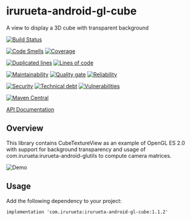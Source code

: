 # irurueta-android-gl-cube
A view to display a 3D cube with transparent background

[![Build Status](https://github.com/albertoirurueta/irurueta-android-gl-cube/actions/workflows/main.yml/badge.svg)](https://github.com/albertoirurueta/irurueta-android-gl-cube/actions)

[![Code Smells](https://sonarcloud.io/api/project_badges/measure?project=albertoirurueta_irurueta-android-gl-cube&metric=code_smells)](https://sonarcloud.io/dashboard?id=albertoirurueta_irurueta-android-gl-cube)
[![Coverage](https://sonarcloud.io/api/project_badges/measure?project=albertoirurueta_irurueta-android-gl-cube&metric=coverage)](https://sonarcloud.io/dashboard?id=albertoirurueta_irurueta-android-gl-cube)

[![Duplicated lines](https://sonarcloud.io/api/project_badges/measure?project=albertoirurueta_irurueta-android-gl-cube&metric=duplicated_lines_density)](https://sonarcloud.io/dashboard?id=albertoirurueta_irurueta-android-gl-cube)
[![Lines of code](https://sonarcloud.io/api/project_badges/measure?project=albertoirurueta_irurueta-android-gl-cube&metric=ncloc)](https://sonarcloud.io/dashboard?id=albertoirurueta_irurueta-android-gl-cube)

[![Maintainability](https://sonarcloud.io/api/project_badges/measure?project=albertoirurueta_irurueta-android-gl-cube&metric=sqale_rating)](https://sonarcloud.io/dashboard?id=albertoirurueta_irurueta-android-gl-cube)
[![Quality gate](https://sonarcloud.io/api/project_badges/measure?project=albertoirurueta_irurueta-android-gl-cube&metric=alert_status)](https://sonarcloud.io/dashboard?id=albertoirurueta_irurueta-android-gl-cube)
[![Reliability](https://sonarcloud.io/api/project_badges/measure?project=albertoirurueta_irurueta-android-gl-cube&metric=reliability_rating)](https://sonarcloud.io/dashboard?id=albertoirurueta_irurueta-android-gl-cube)

[![Security](https://sonarcloud.io/api/project_badges/measure?project=albertoirurueta_irurueta-android-gl-cube&metric=security_rating)](https://sonarcloud.io/dashboard?id=albertoirurueta_irurueta-android-gl-cube)
[![Technical debt](https://sonarcloud.io/api/project_badges/measure?project=albertoirurueta_irurueta-android-gl-cube&metric=sqale_index)](https://sonarcloud.io/dashboard?id=albertoirurueta_irurueta-android-gl-cube)
[![Vulnerabilities](https://sonarcloud.io/api/project_badges/measure?project=albertoirurueta_irurueta-android-gl-cube&metric=vulnerabilities)](https://sonarcloud.io/dashboard?id=albertoirurueta_irurueta-android-gl-cube)

[![Maven Central](https://maven-badges.herokuapp.com/maven-central/com.irurueta/irurueta-android-gl-cube/badge.svg)](https://search.maven.org/artifact/com.irurueta/irurueta-android-gl-cube/1.0.0/aar)

[API Documentation](http://albertoirurueta.github.io/irurueta-android-gl-cube)

## Overview

This library contains CubeTextureView as an example of OpenGL ES 2.0 with support for background 
transparency and usage of com.irurueta:irurueta-android-glutils to compute camera matrices.

![Demo](docs/video.gif)

## Usage

Add the following dependency to your project:

```
implementation 'com.irurueta:irurueta-android-gl-cube:1.1.2'
```
